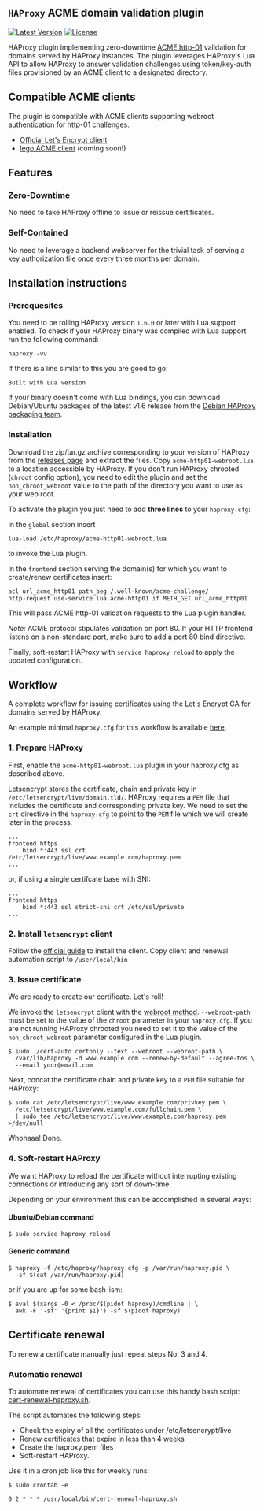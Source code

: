 ## `HAProxy` ACME domain validation plugin

[![Latest Version](https://img.shields.io/github/release/janeczku/haproxy-acme-validation-plugin.svg?maxAge=2592000)][release]
[![License](https://img.shields.io/github/license/janeczku/haproxy-acme-validation-plugin.svg?maxAge=2592000)]()

[release]: https://github.com/janeczku/haproxy-acme-validation-plugin/releases

HAProxy plugin implementing zero-downtime [ACME http-01](https://github.com/letsencrypt/acme-spec) validation for domains served by HAProxy instances. The plugin leverages HAProxy's Lua API to allow HAProxy to answer validation challenges using token/key-auth files provisioned by an ACME client to a designated directory.

## Compatible ACME clients

The plugin is compatible with ACME clients supporting webroot authentication for http-01 challenges.

- [Official Let's Encrypt client](https://github.com/letsencrypt/letsencrypt)
- [lego ACME client](https://github.com/xenolf/lego) (coming soon!)

## Features

### Zero-Downtime

No need to take HAProxy offline to issue or reissue certificates.
### Self-Contained

No need to leverage a backend webserver for the trivial task of serving a key authorization file once every three months per domain.

## Installation instructions

### Prerequesites

You need to be rolling HAProxy version `1.6.0` or later with Lua support enabled.
To check if your HAProxy binary was compiled with Lua support run the following command:

	haproxy -vv

If there is a line similar to this you are good to go:

	Built with Lua version

If your binary doesn't come with Lua bindings, you can download Debian/Ubuntu packages of the latest v1.6 release from the [Debian HAProxy packaging team](http://haproxy.debian.net/).

### Installation

Download the zip/tar.gz archive corresponding to your version of HAProxy from the [releases page](https://github.com/janeczku/haproxy-acme-validation-plugin/releases) and extract the files.
Copy `acme-http01-webroot.lua` to a location accessible by HAProxy. If you don't run HAProxy chrooted (`chroot` config option), you need to edit the plugin and set the `non_chroot_webroot` value to the path of the directory you want to use as your web root.

To activate the plugin you just need to add **three lines** to your `haproxy.cfg`:

In the `global` section insert

	lua-load /etc/haproxy/acme-http01-webroot.lua

to invoke the Lua plugin.

In the `frontend` section serving the domain(s) for which you want to create/renew certificates insert:

	acl url_acme_http01 path_beg /.well-known/acme-challenge/
    http-request use-service lua.acme-http01 if METH_GET url_acme_http01

This will pass ACME http-01 validation requests to the Lua plugin handler.

*Note:* ACME protocol stipulates validation on port 80. If your HTTP frontend listens on a non-standard port, make sure to add a port 80 bind directive.

Finally, soft-restart HAProxy with `service haproxy reload` to apply the updated configuration.

## Workflow

A complete workflow for issuing certificates using the Let's Encrypt CA for domains served by HAProxy.

An example minimal `haproxy.cfg` for this workflow is available [here](haproxy.cfg.example).

### 1. Prepare HAProxy

First, enable the `acme-http01-webroot.lua` plugin in your haproxy.cfg as described above.

Letsencrypt stores the certificate, chain and private key in `/etc/letsencrypt/live/domain.tld/`. HAProxy requires a `PEM` file that includes the certificate and corresponding private key. We need to set the `crt` directive in the `haproxy.cfg` to point to the `PEM` file which we will create later in the process.

```
...
frontend https
    bind *:443 ssl crt /etc/letsencrypt/live/www.example.com/haproxy.pem
...
```

or, if using a single certifcate base with SNI:

```
...
frontend https
    bind *:443 ssl strict-sni crt /etc/ssl/private
...
```


### 2. Install `letsencrypt` client

Follow the [official guide](https://letsencrypt.readthedocs.org/en/latest/using.html#getting-the-code) to install the client.
Copy client and renewal automation script to `/user/local/bin` 

### 3. Issue certificate

We are ready to create our certificate. Let's roll! 

We invoke the `letsencrypt` client with the [webroot method](https://letsencrypt.readthedocs.org/en/latest/using.html#webroot).
`--webroot-path` must be set to the value of the `chroot` parameter in your `haproxy.cfg`. If you are not running HAProxy chrooted you need to set it to the value of the `non_chroot_webroot` parameter configured in the Lua plugin.

	$ sudo ./cert-auto certonly --text --webroot --webroot-path \
	  /var/lib/haproxy -d www.example.com --renew-by-default --agree-tos \
	  --email your@email.com

Next, concat the certificate chain and private key to a `PEM` file suitable for HAProxy:

	$ sudo cat /etc/letsencrypt/live/www.example.com/privkey.pem \
	  /etc/letsencrypt/live/www.example.com/fullchain.pem \
	  | sudo tee /etc/letsencrypt/live/www.example.com/haproxy.pem >/dev/null

Whohaaa! Done.

### 4. Soft-restart HAProxy

We want HAProxy to reload the certificate without interrupting existing connections or introducing any sort of down-time.

Depending on your environment this can be accomplished in several ways:

#### Ubuntu/Debian command

	$ sudo service haproxy reload

#### Generic command

	$ haproxy -f /etc/haproxy/haproxy.cfg -p /var/run/haproxy.pid \
	  -sf $(cat /var/run/haproxy.pid)

or if you are up for some bash-ism:

	$ eval $(xargs -0 < /proc/$(pidof haproxy)/cmdline | \
	  awk -F '-sf' '{print $1}') -sf $(pidof haproxy)

## Certificate renewal

To renew a certificate manually just repeat steps No. 3 and 4.

### Automatic renewal

To automate renewal of certificates you can use this handy bash script: [cert-renewal-haproxy.sh](cert-renewal-haproxy.sh).

The script automates the following steps:

- Check the expiry of all the certificates under /etc/letsencrypt/live
- Renew certificates that expire in less than 4 weeks
- Create the haproxy.pem files
- Soft-restart HAProxy.

Use it in a cron job like this for weekly runs:

	$ sudo crontab -e

	0 2 * * * /usr/local/bin/cert-renewal-haproxy.sh

